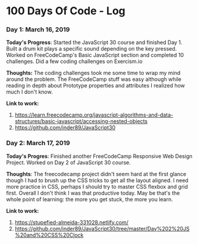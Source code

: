 # 100 Days Of Code - Log

### Day 1: March 16, 2019 

**Today's Progress**: Started the JavaScript 30 course and finished Day 1. Built a drum kit plays a specific sound depending on the key pressed.
Worked on FreeCodeCamp's Basic JavaScript section and completed 10 challenges.
Did a few coding challenges on Exercism.io


**Thoughts:** The coding challenges took me some time to wrap my mind around the problem. The FreeCodeCamp stuff was easy although while reading in depth about Prototype properties and attributes I realized how much I don't know. 

**Link to work:** 
1. https://learn.freecodecamp.org/javascript-algorithms-and-data-structures/basic-javascript/accessing-nested-objects
2. https://github.com/inder89/JavaScript30

### Day 2: March 17, 2019

**Today's Progres**: Finished another FreeCodeCamp Responsive Web Design Project. Worked on Day 2 of JavaScript 30 course.

**Thoughts**: The freecodecamp project didn't seem hard at the first glance though I had to brush up the CSS tricks to get all the layout aligned. I need more practice in CSS, perhaps I should try to master CSS flexbox and grid first. Overall I don't think I was that productive today. May be that's the whole point of learning: the more you get stuck, the more you learn. 

**Link to work:**
1. https://stupefied-almeida-331028.netlify.com/
2. https://github.com/inder89/JavaScript30/tree/master/Day%202%20JS%20and%20CSS%20Clock
